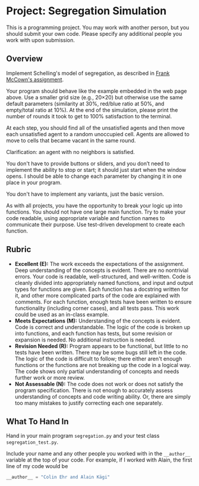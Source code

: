 # Project: Segregation Simulation
This is a programming project. You may work with another person, but you should submit your own code. Please specify any additional people you work with upon submission.

## Overview
Implement Schelling's model of segregation, as described in [Frank McCown's assignment](http://nifty.stanford.edu/2014/mccown-schelling-model-segregation/).

Your program should behave like the example embedded in the web page above. Use a smaller grid size (e.g., 20×20) but otherwise use the same default parameters (similarity at 30%, red/blue ratio at 50%, and empty/total ratio at 10%). At the end of the simulation, please print the number of rounds it took to get to 100% satisfaction to the terminal.

At each step, you should find all of the unsatisfied agents and then move each unsatisfied agent to a random unoccupied cell. Agents are allowed to move to cells that became vacant in the same round.

Clarification: an agent with no neighbors is satisfied.

You don't have to provide buttons or sliders, and you don’t need to implement the ability to stop or start; it should just start when the window opens. I should be able to change each parameter by changing it in one place in your program.

You don't have to implement any variants, just the basic version.

As with all projects, you have the opportunity to break your logic up into functions. You should not have one large main function. Try to make your code readable, using appropriate variable and function names to communicate their purpose. Use test-driven development to create each function.

## Rubric

- **Excellent (E):** The work exceeds the expectations of the assignment. Deep understanding of the concepts is evident. There are no nontrivial errors. Your code is readable, well-structured, and well-written. Code is cleanly divided into appropriately named functions, and input and output types for functions are given. Each function has a docstring written for it, and other more complicated parts of the code are explained with comments. For each function, enough tests have been written to ensure functionality (including corner cases), and all tests pass. This work could be used as an in-class example.
- **Meets Expectations (M):** Understanding of the concepts is evident. Code is correct and understandable. The logic of the code is broken up into functions, and each function has tests, but some revision or expansion is needed. No additional instruction is needed.
- **Revision Needed (R):** Program appears to be functional, but little to no tests have been written. There may be some bugs still left in the code. The logic of the code is difficult to follow; there either aren't enough functions or the functions are not breaking up the code in a logical way. The code shows only partial understanding of concepts and needs further work or more review.
- **Not Assessable (N):** The code does not work or does not satisfy the program specification. There is not enough to accurately assess understanding of concepts and code writing ability. Or, there are simply too many mistakes to justify correcting each one separately.

## What To Hand In

Hand in your main program `segregation.py` and your test class `segregation_test.py`.

Include your name and any other people you worked with in the `__author__` variable at the top of your code. For example, if I worked with Alain, the first line of my code would be
```python
__author__ = "Colin Ehr and Alain Kägi"
```
